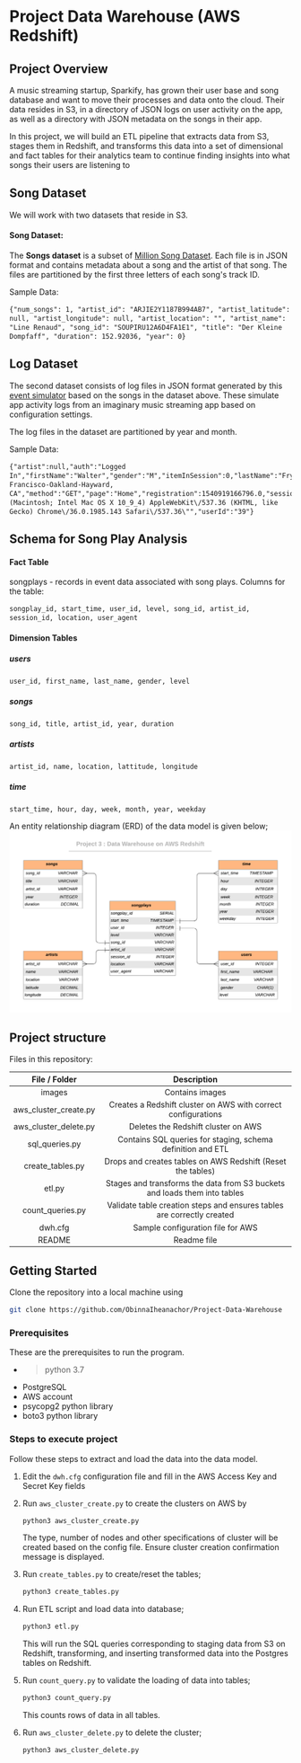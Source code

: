 # Project Data Warehouse (AWS Redshift)
## Project Overview

A music streaming startup, Sparkify, has grown their user base and song database and want to move their processes and data onto the cloud. Their data resides in S3, in a directory of JSON logs on user activity on the app, as well as a directory with JSON metadata on the songs in their app.

In this project, we will build an ETL pipeline that extracts data from S3, stages them in Redshift, and transforms this data into a set of dimensional and fact tables for their analytics team to continue finding insights into what songs their users are listening to

## Song Dataset 
We will work with two datasets that reside in S3. 

#### Song Dataset: 
The **Songs dataset** is a subset of [Million Song Dataset](http://millionsongdataset.com/). Each file is in JSON format and contains metadata about a song and the artist of that song. The files are partitioned by the first three letters of each song's track ID.

Sample Data:
```
{"num_songs": 1, "artist_id": "ARJIE2Y1187B994AB7", "artist_latitude": null, "artist_longitude": null, "artist_location": "", "artist_name": "Line Renaud", "song_id": "SOUPIRU12A6D4FA1E1", "title": "Der Kleine Dompfaff", "duration": 152.92036, "year": 0}
```

## Log Dataset
The second dataset consists of log files in JSON format generated by this  [event simulator](https://github.com/Interana/eventsim)  based on the songs in the dataset above. These simulate app activity logs from an imaginary music streaming app based on configuration settings.

The log files in the dataset are partitioned by year and month. 

Sample Data: 

    {"artist":null,"auth":"Logged In","firstName":"Walter","gender":"M","itemInSession":0,"lastName":"Frye","length":null,"level":"free","location":"San Francisco-Oakland-Hayward, CA","method":"GET","page":"Home","registration":1540919166796.0,"sessionId":38,"song":null,"status":200,"ts":1541105830796,"userAgent":"\"Mozilla\/5.0 (Macintosh; Intel Mac OS X 10_9_4) AppleWebKit\/537.36 (KHTML, like Gecko) Chrome\/36.0.1985.143 Safari\/537.36\"","userId":"39"}


## Schema for Song Play Analysis

#### Fact Table
songplays - records in event data associated with song plays. Columns for the table:

    songplay_id, start_time, user_id, level, song_id, artist_id, session_id, location, user_agent

#### Dimension Tables 
##### users

    user_id, first_name, last_name, gender, level
##### songs

    song_id, title, artist_id, year, duration

##### artists

    artist_id, name, location, lattitude, longitude

##### time

    start_time, hour, day, week, month, year, weekday
    
An entity relationship diagram (ERD) of the data model is given below;
![](./Images/erd.png)

## Project structure

Files in this repository:

|     File / Folder      |                         Description                          |
| :--------------------: | :----------------------------------------------------------: |
|         images         |  Contains images  |
| aws_cluster_create.py  | Creates a Redshift cluster on AWS with correct configurations |
| aws_cluster_delete.py |       Deletes the Redshift cluster on AWS        |
|     sql_queries.py     | Contains SQL queries for staging, schema definition and ETL |
|    create_tables.py    | Drops and creates tables on AWS Redshift (Reset the tables)  |
|         etl.py         | Stages and transforms the data from S3 buckets and loads them into tables |
|       count_queries.py       | Validate table creation steps and ensures tables are correctly created |
|        dwh.cfg         |              Sample configuration file for AWS               |
|         README         |                         Readme file                          |

<!-- GETTING STARTED -->

## Getting Started

Clone the repository into a local machine using

```sh
git clone https://github.com/ObinnaIheanachor/Project-Data-Warehouse
```

### Prerequisites

These are the prerequisites to run the program.

* > python 3.7
* PostgreSQL
* AWS account
* psycopg2 python library
* boto3 python library

### Steps to execute project
Follow these steps to extract and load the data into the data model.

1. Edit the `dwh.cfg` configuration file and fill in the AWS Access Key and Secret Key fields

2. Run `aws_cluster_create.py` to create the clusters on AWS by

   ```python
   python3 aws_cluster_create.py
   ```

   The type, number of nodes and other specifications of cluster will be created based on the config file. Ensure cluster creation confirmation message is displayed.

3. Run `create_tables.py` to create/reset the tables;

   ```python
   python3 create_tables.py
   ```

4. Run ETL script and load data into database; 

   ```python
   python3 etl.py
   ```

   This will run the SQL queries corresponding to staging data from S3 on Redshift, transforming, and inserting transformed data into the Postgres tables on Redshift.

5. Run `count_query.py` to validate the loading of data into tables;

   ```python
   python3 count_query.py
   ```

    This counts rows of data in all tables.

6. Run `aws_cluster_delete.py` to delete the cluster;

   ```python
   python3 aws_cluster_delete.py
   ```

